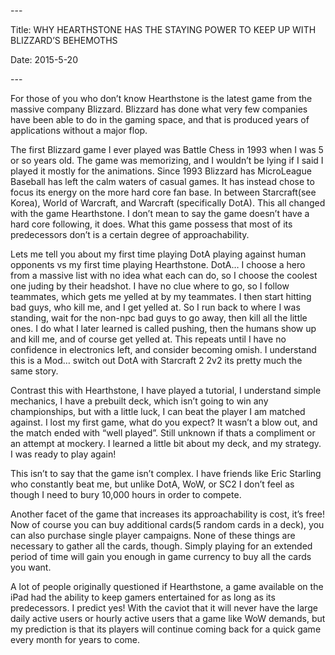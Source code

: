 \-\-\-

Title: WHY HEARTHSTONE HAS THE STAYING POWER TO KEEP UP WITH BLIZZARD’S BEHEMOTHS

Date: 2015\-5\-20

\-\-\-

For those of you who don’t know Hearthstone is the latest game from the massive company Blizzard\. Blizzard has done what very few companies have been able to do in the gaming space, and that is produced years of applications without a major flop\.

The first Blizzard game I ever played was Battle Chess in 1993 when I was 5 or so years old\. The game was memorizing, and I wouldn’t be lying if I said I played it mostly for the animations\. Since 1993 Blizzard has MicroLeague Baseball has left the calm waters of casual games\. It has instead chose to focus its energy on the more hard core fan base\. In between Starcraft\(see Korea\), World of Warcraft, and Warcraft \(specifically DotA\)\. This all changed with the game Hearthstone\. I don’t mean to say the game doesn’t have a hard core following, it does\. What this game possess that most of its predecessors don’t is a certain degree of approachability\.

Lets me tell you about my first time playing DotA playing against human opponents vs my first time playing Hearthstone\. DotA… I choose a hero from a massive list with no idea what each can do, so I choose the coolest one juding by their headshot\. I have no clue where to go, so I follow teammates, which gets me yelled at by my teammates\. I then start hitting bad guys, who kill me, and I get yelled at\. So I run back to where I was standing, wait for the non\-npc bad guys to go away, then kill all the little ones\. I do what I later learned is called pushing, then the humans show up and kill me, and of course get yelled at\. This repeats until I have no confidence in electronics left, and consider becoming omish\. I understand this is a Mod… switch out DotA with Starcraft 2 2v2 its pretty much the same story\.

Contrast this with Hearthstone, I have played a tutorial, I understand simple mechanics, I have a prebuilt deck, which isn’t going to win any championships, but with a little luck, I can beat the player I am matched against\. I lost my first game, what do you expect? It wasn’t a blow out, and the match ended with “well played”\. Still unknown if thats a compliment or an attempt at mockery\. I learned a little bit about my deck, and my strategy\. I was ready to play again\!

This isn’t to say that the game isn’t complex\. I have friends like Eric Starling who constantly beat me, but unlike DotA, WoW, or SC2 I don’t feel as though I need to bury 10,000 hours in order to compete\.

Another facet of the game that increases its approachability is cost, it’s free\! Now of course you can buy additional cards\(5 random cards in a deck\), you can also purchase single player campaigns\. None of these things are necessary to gather all the cards, though\. Simply playing for an extended period of time will gain you enough in game currency to buy all the cards you want\.

A lot of people originally questioned if Hearthstone, a game available on the iPad had the ability to keep gamers entertained for as long as its predecessors\. I predict yes\! With the caviot that it will never have the large daily active users or hourly active users that a game like WoW demands, but my prediction is that its players will continue coming back for a quick game every month for years to come\.

